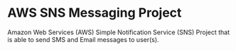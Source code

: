 # AWS SNS Messaging Project

Amazon Web Services (AWS) Simple Notification Service (SNS) Project that is able to send SMS and Email messages to user(s).
